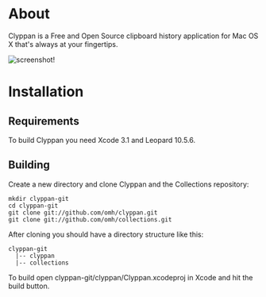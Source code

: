 # About

Clyppan is a Free and Open Source clipboard history application for Mac OS X that's always at your fingertips.

![screenshot!](http://github.com/omh/clyppan/raw/d570ee86c47e675ad8734b6f86e806e4af47d75d/Clyppan-screenshot.png)

# Installation

## Requirements

To build Clyppan you need Xcode 3.1 and Leopard 10.5.6.


## Building

Create a new directory and clone Clyppan and the Collections repository:

    mkdir clyppan-git
    cd clyppan-git
    git clone git://github.com/omh/clyppan.git
    git clone git://github.com/omh/collections.git

After cloning you should have a directory structure like this:

    clyppan-git
      |-- clyppan
      |-- collections

To build open clyppan-git/clyppan/Clyppan.xcodeproj in Xcode and hit the build button.
